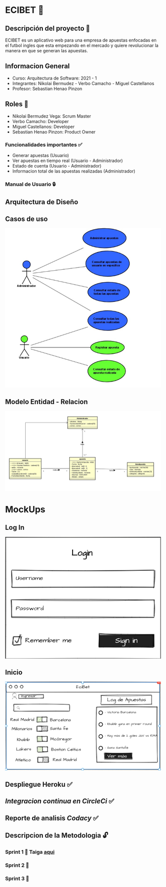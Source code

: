 # ECIBET :gem:

## Descripción del proyecto :currency_exchange:
ECIBET es un aplicativo web para una empresa de apuestas enfocadas en el futbol ingles que esta empezando en el mercado y quiere revolucionar la manera en que se generan las apuestas.

## Informacion General
- Curso: Arquitectura de Software: 2021 - 1
- Integrantes: Nikolai Bermudez - Verbo Camacho - Miguel Castellanos
- Profesor: Sebastian Henao Pinzon

## Roles :bell:
- Nikolai Bermudez Vega: Scrum Master
- Verbo Camacho: Developer
- Miguel Castellanos: Developer
- Sebastian Henao Pinzon: Product Owner


### Funcionalidades importantes :white_check_mark:
- Generar apuestas (Usuario)
- Ver apuestas en tiempo real (Usuario - Administrador)
- Estado de cuenta (Usuario - Administrador)
- Informacion total de las apuestas realizadas (Administrador)

### Manual de Usuario :lock:

## Arquitectura de Diseño
## Casos de uso
![](img/Casos_de_uso.jpg)

## Modelo Entidad - Relacion
![](img/Modelo-E-R.jpg)

# MockUps
## Log In
![](img/Log.jpeg)
## Inicio
![](img/Inicio.jpeg)

## Despliegue Heroku :white_check_mark:
## *Integracion continua en CircleCi* :white_check_mark:
## Reporte de analisis *Codacy* :white_check_mark:
## Descripcion de la Metodologia :unlock:
### Sprint 1 :100: Taiga [aqui](https://tree.taiga.io/project/verbocamacho-ecibeteci-bet-project/timeline)
### Sprint 2 :100:
### Sprint 3 :100:




